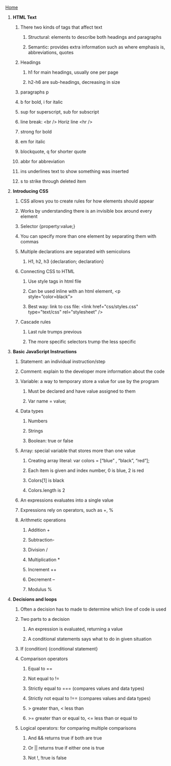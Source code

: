 [Home](README.md)

1.  **HTML Text**

    1.  There two kinds of tags that affect text

        1.  Structural: elements to describe both headings and paragraphs

        2.  Semantic: provides extra information such as where emphasis is,
            abbreviations, quotes

    2.  Headings

        1.  h1 for main headings, usually one per page

        2.  h2-h6 are sub-headings, decreasing in size

    3.  paragraphs p

    4.  b for bold, i for italic

    5.  sup for superscript, sub for subscript

    6.  line break: \<br /\> Horiz line \<hr /\>

    7.  strong for bold

    8.  em for italic

    9.  blockquote, q for shorter quote

    10. abbr for abbreviation

    11. ins underlines text to show something was inserted

    12. s to strike through deleted item

2.  **Introducing CSS**

    1.  CSS allows you to create rules for how elements should appear

    2.  Works by understanding there is an invisible box around every element

    3.  Selector {property:value;}

    4.  You can specify more than one element by separating them with commas

    5.  Multiple declarations are separated with semicolons

        1.  H1, h2, h3 {declaration; declaration}

    6.  Connecting CSS to HTML

        1.  Use style tags in html file

        2.  Can be used inline with an html element, \<p style=”color=black”\>

        3.  Best way: link to css file: \<link href="css/styles.css"
            type="text/css" rel="stylesheet" /\>

    7.  Cascade rules

        1.  Last rule trumps previous

        2.  The more specific selectors trump the less specific

3.  **Basic JavaScript Instructions**

    1.  Statement: an individual instruction/step

    2.  Comment: explain to the developer more information about the code

    3.  Variable: a way to temporary store a value for use by the program

        1.  Must be declared and have value assigned to them

        2.  Var name = value;

    4.  Data types

        1.  Numbers

        2.  Strings

        3.  Boolean: true or false

    5.  Array: special variable that stores more than one value

        1.  Creating array literal: var colors = [“blue” , “black”, “red”];

        2.  Each item is given and index number, 0 is blue, 2 is red

        3.  Colors[1] is black

        4.  Colors.length is 2

    6.  An expressions evaluates into a single value

    7.  Expressions rely on operators, such as +, %

    8.  Arithmetic operations

        1.  Addition +

        2.  Subtraction-

        3.  Division /

        4.  Multiplication \*

        5.  Increment ++

        6.  Decrement –

        7.  Modulus %

4.  **Decisions and loops**

    1.  Often a decision has to made to determine which line of code is used

    2.  Two parts to a decision

        1.  An expression is evaluated, returning a value

        2.  A conditional statements says what to do in given situation

    3.  If (condition) {conditional statement}

    4.  Comparison operators

        1.  Equal to ==

        2.  Not equal to !=

        3.  Strictly equal to === (compares values and data types)

        4.  Strictly not equal to !== (compares values and data types)

        5.  \> greater than, \< less than

        6.  \>= greater than or equal to, \<= less than or equal to

    5.  Logical operators: for comparing multiple comparisons

        1.  And && returns true if both are true

        2.  Or \|\| returns true if either one is true

        3.  Not !, !true is false
